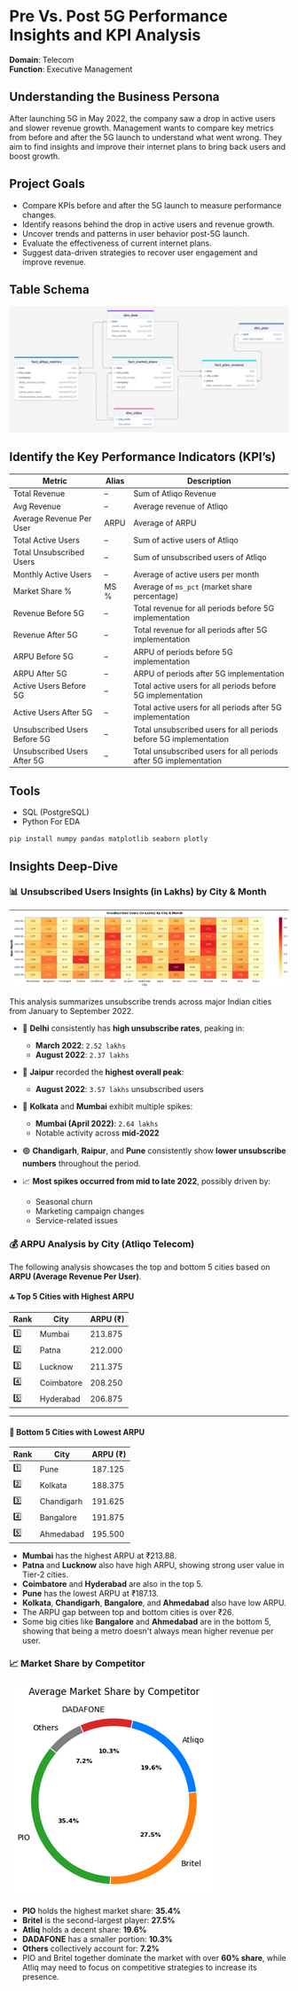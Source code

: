 # Pre Vs. Post 5G Performance Insights and KPI Analysis
__Domain__:  Telecom          
__Function__: Executive Management

## Understanding the Business Persona
After launching 5G in May 2022, the company saw a drop in active users and slower revenue growth. Management wants to compare key metrics from before and after the 5G launch to understand what went wrong. They aim to find insights and improve their internet plans to bring back users and boost growth.


## Project Goals
- Compare KPIs before and after the 5G launch to measure performance changes.
- Identify reasons behind the drop in active users and revenue growth.
- Uncover trends and patterns in user behavior post-5G launch.
- Evaluate the effectiveness of current internet plans.
- Suggest data-driven strategies to recover user engagement and improve revenue.

## Table Schema
![](https://github.com/Shandeep-Raula/Post-5G-Performance-Insights-and-KPI-Analysis/blob/main/Figure/Data%20Model.png)

## Identify the Key Performance Indicators (KPI’s)
| **Metric**                   | **Alias** | **Description**                                                   |
| ---------------------------- | --------- | ----------------------------------------------------------------- |
| Total Revenue                | –         | Sum of Atliqo Revenue                                             |
| Avg Revenue                  | –         | Average revenue of Atliqo                                         |
| Average Revenue Per User     | ARPU      | Average of ARPU                                                   |
| Total Active Users           | –         | Sum of active users of Atliqo                                     |
| Total Unsubscribed Users     | –         | Sum of unsubscribed users of Atliqo                               |
| Monthly Active Users         | –         | Average of active users per month                                 |
| Market Share %               | MS %      | Average of `ms_pct` (market share percentage)                     |
| Revenue Before 5G            | –         | Total revenue for all periods before 5G implementation            |
| Revenue After 5G             | –         | Total revenue for all periods after 5G implementation             |
| ARPU Before 5G               | –         | ARPU of periods before 5G implementation                          |
| ARPU After 5G                | –         | ARPU of periods after 5G implementation                           |
| Active Users Before 5G       | –         | Total active users for all periods before 5G implementation       |
| Active Users After 5G        | –         | Total active users for all periods after 5G implementation        |
| Unsubscribed Users Before 5G | –         | Total unsubscribed users for all periods before 5G implementation |
| Unsubscribed Users After 5G  | –         | Total unsubscribed users for all periods after 5G implementation  |

## Tools 
- SQL (PostgreSQL)
- Python For EDA
```
pip install numpy pandas matplotlib seaborn plotly 
```

## Insights Deep-Dive 

### 📊 Unsubscribed Users Insights (in Lakhs) by City & Month
![](https://github.com/Shandeep-Raula/Pre-vs-Post-5G-Performance-Insights-and-KPI-Analysis/blob/main/Figure/Unsubscribed%20Users%20(in%20Lakhs)%20by%20City%20%26%20Month.png)

This analysis summarizes unsubscribe trends across major Indian cities from January to September 2022.
- 📍 **Delhi** consistently has **high unsubscribe rates**, peaking in:
  - **March 2022**: `2.52 lakhs`
  - **August 2022**: `2.37 lakhs`

- 🔺 **Jaipur** recorded the **highest overall peak**:
  - **August 2022**: `3.57 lakhs` unsubscribed users

- 🌆 **Kolkata** and **Mumbai** exhibit multiple spikes:
  - **Mumbai (April 2022)**: `2.64 lakhs`
  - Notable activity across **mid-2022**

- 🟢 **Chandigarh**, **Raipur**, and **Pune** consistently show **lower unsubscribe numbers** throughout the period.

- 📈 **Most spikes occurred from mid to late 2022**, possibly driven by:
  - Seasonal churn
  - Marketing campaign changes
  - Service-related issues

### 💰 ARPU Analysis by City (Atliqo Telecom)

The following analysis showcases the top and bottom 5 cities based on **ARPU (Average Revenue Per User)**.
#### 🔝 Top 5 Cities with Highest ARPU

| Rank | City        | ARPU (₹) |
|------|-------------|----------|
| 1️⃣   | Mumbai      | 213.875  |
| 2️⃣   | Patna       | 212.000  |
| 3️⃣   | Lucknow     | 211.375  |
| 4️⃣   | Coimbatore  | 208.250  |
| 5️⃣   | Hyderabad   | 206.875  |

---

#### 🏡 Bottom 5 Cities with Lowest ARPU

| Rank | City        | ARPU (₹) |
|------|-------------|----------|
| 1️⃣   | Pune        | 187.125  |
| 2️⃣   | Kolkata     | 188.375  |
| 3️⃣   | Chandigarh  | 191.625  |
| 4️⃣   | Bangalore   | 191.875  |
| 5️⃣   | Ahmedabad   | 195.500  |

- **Mumbai** has the highest ARPU at ₹213.88.
- **Patna** and **Lucknow** also have high ARPU, showing strong user value in Tier-2 cities.
- **Coimbatore** and **Hyderabad** are also in the top 5.
- **Pune** has the lowest ARPU at ₹187.13.
- **Kolkata**, **Chandigarh**, **Bangalore**, and **Ahmedabad** also have low ARPU.
- The ARPU gap between top and bottom cities is over ₹26.
- Some big cities like **Bangalore** and **Ahmedabad** are in the bottom 5, showing that being a metro doesn't always mean higher revenue per user.

### 📈 Market Share by Competitor
![](https://github.com/Shandeep-Raula/Pre-vs-Post-5G-Performance-Insights-and-KPI-Analysis/blob/main/Figure/competitor%20holds%20the%20highest%20market%20share.png)
- **PIO** holds the highest market share: **35.4%**
- **Britel** is the second-largest player: **27.5%**
- **Atliq** holds a decent share: **19.6%**
- **DADAFONE** has a smaller portion: **10.3%**
- **Others** collectively account for: **7.2%**
- PIO and Britel together dominate the market with over **60% share**, while Atliq may need to focus on competitive strategies to increase its presence.

